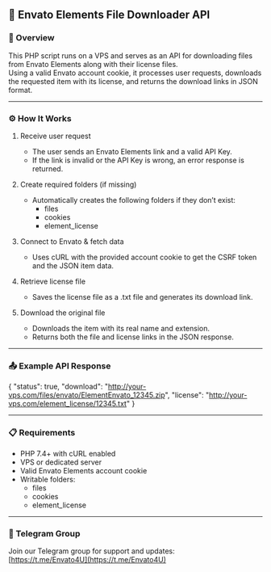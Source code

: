 ## 📄 Envato Elements File Downloader API

### 📌 Overview
This PHP script runs on a VPS and serves as an API for downloading files from Envato Elements along with their license files.  
Using a valid Envato account cookie, it processes user requests, downloads the requested item with its license, and returns the download links in JSON format.

---

### ⚙️ How It Works
1. Receive user request  
   - The user sends an Envato Elements link and a valid API Key.  
   - If the link is invalid or the API Key is wrong, an error response is returned.

2. Create required folders (if missing)  
   - Automatically creates the following folders if they don’t exist:  
     - files  
     - cookies  
     - element_license

3. Connect to Envato & fetch data  
   - Uses cURL with the provided account cookie to get the CSRF token and the JSON item data.

4. Retrieve license file  
   - Saves the license file as a .txt file and generates its download link.

5. Download the original file  
   - Downloads the item with its real name and extension.  
   - Returns both the file and license links in the JSON response.

---

### 📤 Example API Response
{
    "status": true,
    "download": "http://your-vps.com/files/envato/ElementEnvato_12345.zip",
    "license": "http://your-vps.com/element_license/12345.txt"
}

---

### 📋 Requirements
- PHP 7.4+ with cURL enabled
- VPS or dedicated server
- Valid Envato Elements account cookie
- Writable folders:
  - files
  - cookies
  - element_license

---

### 📎 Telegram Group
Join our Telegram group for support and updates:  
[https://t.me/Envato4U](https://t.me/Envato4U)

